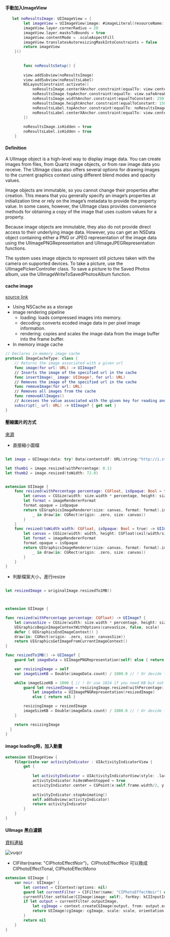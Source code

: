 #### 手動加入ImageView
```Swift
   let noResultsImage: UIImageView = {
        let imageView = UIImageView(image: #imageLiteral(resourceName: "noResutls2"))
        imageView.layer.cornerRadius = 20
        imageView.layer.masksToBounds = true
        imageView.contentMode = .scaleAspectFill
        imageView.translatesAutoresizingMaskIntoConstraints = false
        return imageView
    }()
    
    
        func noResultsSetup() {
        
        view.addSubview(noResultsImage)
        view.addSubview(noResultsLabel)
        NSLayoutConstraint.activate([
            noResultsImage.centerXAnchor.constraint(equalTo: view.centerXAnchor),
            noResultsImage.topAnchor.constraint(equalTo: view.safeAreaLayoutGuide.topAnchor, constant: 100),
            noResultsImage.widthAnchor.constraint(equalToConstant: 250),
            noResultsImage.heightAnchor.constraint(equalToConstant: 150),
            noResultsLabel.topAnchor.constraint(equalTo: noResultsImage.bottomAnchor, constant: 10),
            noResultsLabel.centerXAnchor.constraint(equalTo: view.centerXAnchor)
        ])
        
        noResultsImage.isHidden = true
        noResultsLabel.isHidden = true
    }
```

#### Definition
A UIImage object is a high-level way to display image data. You can create images from files, from Quartz image objects, or from raw image data you receive. The UIImage class also offers several options for drawing images to the current graphics context using different blend modes and opacity values.

Image objects are immutable, so you cannot change their properties after creation. This means that you generally specify an image’s properties at initialization time or rely on the image’s metadata to provide the property value. In some cases, however, the UIImage class provides convenience methods for obtaining a copy of the image that uses custom values for a property.

Because image objects are immutable, they also do not provide direct access to their underlying image data. However, you can get an NSData object containing either a PNG or JPEG representation of the image data using the UIImagePNGRepresentation and UIImageJPEGRepresentation functions.

The system uses image objects to represent still pictures taken with the camera on supported devices. To take a picture, use the UIImagePickerController class. To save a picture to the Saved Photos album, use the UIImageWriteToSavedPhotosAlbum function.


#### cache image
[source link](https://medium.com/flawless-app-stories/reusable-image-cache-in-swift-9b90eb338e8d)

- Using NSCache as a storage
- image rendering pipeline
    - loading: loads compressed images into memory.
    - decoding: converts ecoded image data in per pixel image information.
    - rendering: copies and scales the image data from the image buffer into the frame buffer.
- In memory image cache

```Swift
// Declares in-memory image cache
protocol ImageCacheType: class {
    // Returns the image associated with a given url
    func image(for url: URL) -> UIImage?
    // Inserts the image of the specified url in the cache
    func insertImage(_ image: UIImage?, for url: URL)
    // Removes the image of the specified url in the cache
    func removeImage(for url: URL)
    // Removes all images from the cache
    func removeAllImages()
    // Accesses the value associated with the given key for reading and writing
    subscript(_ url: URL) -> UIImage? { get set }
}
```

#### 壓縮圖片的方式


[來源](https://stackoverflow.com/questions/29137488/how-do-i-resize-the-uiimage-to-reduce-upload-image-size/29138120)


- 直接縮小圖檔
```Swift

let image = UIImage(data: try! Data(contentsOf: URL(string:"http://i.stack.imgur.com/Xs4RX.jpg")!))!

let thumb1 = image.resized(withPercentage: 0.1)
let thumb2 = image.resized(toWidth: 72.0)


extension UIImage {
    func resized(withPercentage percentage: CGFloat, isOpaque: Bool = true) -> UIImage? {
        let canvas = CGSize(width: size.width * percentage, height: size.height * percentage)
        let format = imageRendererFormat
        format.opaque = isOpaque
        return UIGraphicsImageRenderer(size: canvas, format: format).image {
            _ in draw(in: CGRect(origin: .zero, size: canvas))
        }
    }
    func resized(toWidth width: CGFloat, isOpaque: Bool = true) -> UIImage? {
        let canvas = CGSize(width: width, height: CGFloat(ceil(width/size.width * size.height)))
        let format = imageRendererFormat
        format.opaque = isOpaque
        return UIGraphicsImageRenderer(size: canvas, format: format).image {
            _ in draw(in: CGRect(origin: .zero, size: canvas))
        }
    }
}


```

- 判斷檔案大小，進行resize
```Swift

let resizedImage = originalImage.resizedTo1MB()



extension UIImage {

func resized(withPercentage percentage: CGFloat) -> UIImage? {
    let canvasSize = CGSize(width: size.width * percentage, height: size.height * percentage)
    UIGraphicsBeginImageContextWithOptions(canvasSize, false, scale)
    defer { UIGraphicsEndImageContext() }
    draw(in: CGRect(origin: .zero, size: canvasSize))
    return UIGraphicsGetImageFromCurrentImageContext()
}

func resizedTo1MB() -> UIImage? {
    guard let imageData = UIImagePNGRepresentation(self) else { return nil }

    var resizingImage = self
    var imageSizeKB = Double(imageData.count) / 1000.0 // ! Or devide for 1024 if you need KB but not kB

    while imageSizeKB > 1000 { // ! Or use 1024 if you need KB but not kB
        guard let resizedImage = resizingImage.resized(withPercentage: 0.9),
            let imageData = UIImagePNGRepresentation(resizedImage)
            else { return nil }

        resizingImage = resizedImage
        imageSizeKB = Double(imageData.count) / 1000.0 // ! Or devide for 1024 if you need KB but not kB
    }

    return resizingImage
  }
}
```
#### image loading時，加入動畫
```Swift
extension UIImageView {
    fileprivate var activityIndicator : UIActivityIndicatorView {
        get {
            
            let activityIndicator = UIActivityIndicatorView(style: .large)
            activityIndicator.hidesWhenStopped = true
            activityIndicator.center = CGPoint(x:self.frame.width/2, y:self.frame.height/2)
            
            activityIndicator.stopAnimating()
            self.addSubview(activityIndicator)
            return activityIndicator
        }
    }
}

```
#### UIImage 黑白濾鏡
[資料連結](https://stackoverflow.com/questions/40178846/convert-uiimage-to-grayscale-keeping-image-quality)

![vuqcr](https://user-images.githubusercontent.com/18608853/128105728-5481aada-f179-4661-b8a3-59603bfe0091.png)

- CIFilter(name: "CIPhotoEffectNoir")，CIPhotoEffectNoir 可以換成  CIPhotoEffectTonal, CIPhotoEffectMono
```Swift
extension UIImage {
    var noir: UIImage? {
        let context = CIContext(options: nil)
        guard let currentFilter = CIFilter(name: "CIPhotoEffectNoir") else { return nil }
        currentFilter.setValue(CIImage(image: self), forKey: kCIInputImageKey)
        if let output = currentFilter.outputImage,
            let cgImage = context.createCGImage(output, from: output.extent) {
            return UIImage(cgImage: cgImage, scale: scale, orientation: imageOrientation)
        }
        return nil
    }
}
```


